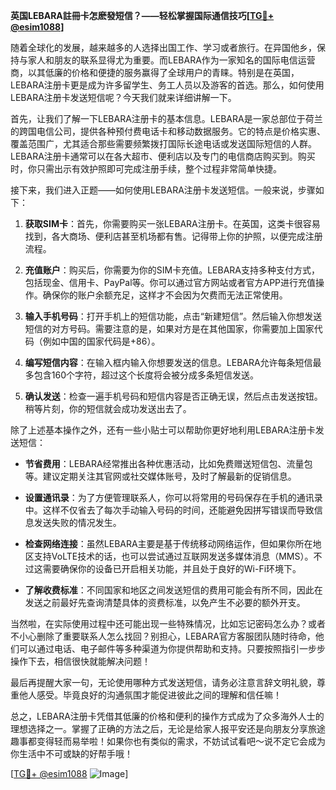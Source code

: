 **英国LEBARA註冊卡怎麽發短信？——轻松掌握国际通信技巧[[TG💪+ @esim1088](https://t.me/s/esim1088)]**

随着全球化的发展，越来越多的人选择出国工作、学习或者旅行。在异国他乡，保持与家人和朋友的联系显得尤为重要。而LEBARA作为一家知名的国际电信运营商，以其低廉的价格和便捷的服务赢得了全球用户的青睐。特别是在英国，LEBARA注册卡更是成为许多留学生、务工人员以及游客的首选。那么，如何使用LEBARA注册卡发送短信呢？今天我们就来详细讲解一下。

首先，让我们了解一下LEBARA注册卡的基本信息。LEBARA是一家总部位于荷兰的跨国电信公司，提供各种预付费电话卡和移动数据服务。它的特点是价格实惠、覆盖范围广，尤其适合那些需要频繁拨打国际长途电话或发送国际短信的人群。LEBARA注册卡通常可以在各大超市、便利店以及专门的电信商店购买到。购买时，你只需出示有效护照即可完成注册手续，整个过程非常简单快捷。

接下来，我们进入正题——如何使用LEBARA注册卡发送短信。一般来说，步骤如下：

1. **获取SIM卡**：首先，你需要购买一张LEBARA注册卡。在英国，这类卡很容易找到，各大商场、便利店甚至机场都有售。记得带上你的护照，以便完成注册流程。

2. **充值账户**：购买后，你需要为你的SIM卡充值。LEBARA支持多种支付方式，包括现金、信用卡、PayPal等。你可以通过官方网站或者官方APP进行充值操作。确保你的账户余额充足，这样才不会因为欠费而无法正常使用。

3. **输入手机号码**：打开手机上的短信功能，点击“新建短信”。然后输入你想发送短信的对方号码。需要注意的是，如果对方是在其他国家，你需要加上国家代码（例如中国的国家代码是+86）。

4. **编写短信内容**：在输入框内输入你想要发送的信息。LEBARA允许每条短信最多包含160个字符，超过这个长度将会被分成多条短信发送。

5. **确认发送**：检查一遍手机号码和短信内容是否正确无误，然后点击发送按钮。稍等片刻，你的短信就会成功发送出去了。

除了上述基本操作之外，还有一些小贴士可以帮助你更好地利用LEBARA注册卡发送短信：

- **节省费用**：LEBARA经常推出各种优惠活动，比如免费赠送短信包、流量包等。建议定期关注其官网或社交媒体账号，及时了解最新的促销信息。
  
- **设置通讯录**：为了方便管理联系人，你可以将常用的号码保存在手机的通讯录中。这样不仅省去了每次手动输入号码的时间，还能避免因拼写错误而导致信息发送失败的情况发生。

- **检查网络连接**：虽然LEBARA主要是基于传统移动网络运作，但如果你所在地区支持VoLTE技术的话，也可以尝试通过互联网发送多媒体消息（MMS）。不过这需要确保你的设备已开启相关功能，并且处于良好的Wi-Fi环境下。

- **了解收费标准**：不同国家和地区之间发送短信的费用可能会有所不同，因此在发送之前最好先查询清楚具体的资费标准，以免产生不必要的额外开支。

当然啦，在实际使用过程中还可能出现一些特殊情况，比如忘记密码怎么办？或者不小心删除了重要联系人怎么找回？别担心，LEBARA官方客服团队随时待命，他们可以通过电话、电子邮件等多种渠道为你提供帮助和支持。只要按照指引一步步操作下去，相信很快就能解决问题！

最后再提醒大家一句，无论使用哪种方式发送短信，请务必注意言辞文明礼貌，尊重他人感受。毕竟良好的沟通氛围才能促进彼此之间的理解和信任嘛！

总之，LEBARA注册卡凭借其低廉的价格和便利的操作方式成为了众多海外人士的理想选择之一。掌握了正确的方法之后，无论是给家人报平安还是向朋友分享旅途趣事都变得轻而易举啦！如果你也有类似的需求，不妨试试看吧～说不定它会成为你生活中不可或缺的好帮手哦！

[[TG💪+ @esim1088](https://t.me/s/esim1088) ![Image](https://i.postimg.cc/4NQfJmqS/Snipaste-2025-05-13-00-14-12.png)]